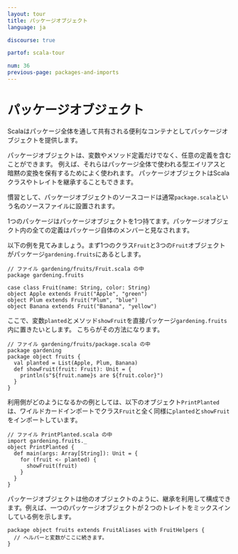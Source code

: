 ```yaml
---
layout: tour
title: パッケージオブジェクト
language: ja

discourse: true

partof: scala-tour

num: 36
previous-page: packages-and-imports
---
```


# パッケージオブジェクト

Scalaはパッケージ全体を通して共有される便利なコンテナとしてパッケージオブジェクトを提供します。

パッケージオブジェクトは、変数やメソッド定義だけでなく、任意の定義を含むことができます。
例えば、それらはパッケージ全体で使われる型エイリアスと暗黙の変換を保有するためによく使われます。
パッケージオブジェクトはScalaクラスやトレイトを継承することもできます。

慣習として、パッケージオブジェクトのソースコードは通常`package.scala`という名のソースファイルに設置されます。

1つのパッケージはパッケージオブジェクトを1つ持てます。パッケージオブジェクト内の全ての定義はパッケージ自体のメンバーと見なされます。

以下の例を見てみましょう。まず1つのクラス`Fruit`と3つの`Fruit`オブジェクトがパッケージ`gardening.fruits`にあるとします。

```
// ファイル gardening/fruits/Fruit.scala の中
package gardening.fruits

case class Fruit(name: String, color: String)
object Apple extends Fruit("Apple", "green")
object Plum extends Fruit("Plum", "blue")
object Banana extends Fruit("Banana", "yellow")
```

ここで、変数`planted`とメソッド`showFruit`を直接パッケージ`gardening.fruits`内に置きたいとします。
こちらがその方法になります。

```
// ファイル gardening/fruits/package.scala の中
package gardening
package object fruits {
  val planted = List(Apple, Plum, Banana)
  def showFruit(fruit: Fruit): Unit = {
    println(s"${fruit.name}s are ${fruit.color}")
  }
}
```

利用側がどのようになるかの例としては、以下のオブジェクト`PrintPlanted`は、ワイルドカードインポートでクラス`Fruit`と全く同様に`planted`と`showFruit`をインポートしています。

```
// ファイル PrintPlanted.scala の中
import gardening.fruits._
object PrintPlanted {
  def main(args: Array[String]): Unit = {
    for (fruit <- planted) {
      showFruit(fruit)
    }
  }
}
```

パッケージオブジェクトは他のオブジェクトのように、継承を利用して構成できます。例えば、一つのパッケージオブジェクトが２つのトレイトをミックスインしている例を示します。

```
package object fruits extends FruitAliases with FruitHelpers {
  // ヘルパーと変数がここに続きます。
}
```
